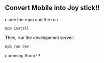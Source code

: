 ## Convert Mobile into Joy stick!!

clone the repo and the run 
```bash
npm install
```

Then, run the development server:

```bash
npm run dev
```
comming Soon !!!




